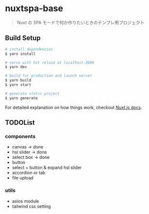 # nuxtspa-base

> Nuxt の SPA モードで何か作りたいときのテンプレ用プロジェクト

## Build Setup

```bash
# install dependencies
$ yarn install

# serve with hot reload at localhost:3000
$ yarn dev

# build for production and launch server
$ yarn build
$ yarn start

# generate static project
$ yarn generate
```

For detailed explanation on how things work, checkout [Nuxt.js docs](https://nuxtjs.org).

## TODOList
### components
- canvas -> done
- hsl slider -> done
- select box -> done
- button
- select + button & expand hsl slider
- accordion or tab
- file upload

### utils
- axios module
- tailwind css setting


